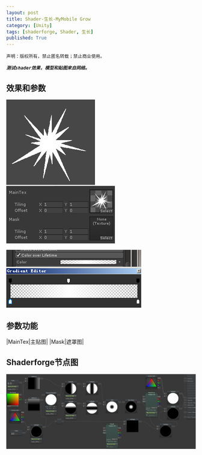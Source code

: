 ```yaml
---
layout: post
title: Shader-生长-MyMobile Grow
category: [Unity]
tags: [shaderforge, Shader, 生长]
published: True
---
```



`声明：版权所有，禁止匿名转载；禁止商业使用。`

***`测试shader效果，模型和贴图来自网络。`***


## 效果和参数 ##
<left><img src="/public/img/Shader-生长/1.png"></left>
<left><img src="/public/img/Shader-生长/2.png"></left>
<p></p>
<left><img src="/public/img/Shader-生长/3.png"></left>

	
## 参数功能 ##

|MainTex|主贴图|
|Mask|遮罩图|

	
## Shaderforge节点图 ##

<left><img src="/public/img/Shader-生长/4.png"></left>